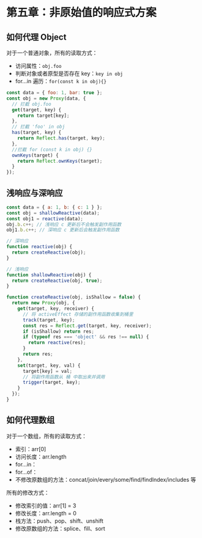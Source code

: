 # 第五章：非原始值的响应式方案

## 如何代理 Object

对于一个普通对象，所有的读取方式：

- 访问属性：`obj.foo`
- 判断对象或者原型是否存在 key：`key in obj`
- for...in 遍历：`for(const k in obj){}`

```javascript
const data = { foo: 1, bar: true };
const obj = new Proxy(data, {
  // 拦截 obj.foo
  get(target, key) {
    return target[key];
  },
  // 拦截 'foo' in obj
  has(target, key) {
    return Reflect.has(target, key);
  },
  //拦截 for (const k in obj) {}
  ownKeys(target) {
    return Reflect.ownKeys(target);
  }
});
```

## 浅响应与深响应

```javascript
const data = { a: 1, b: { c: 1 } };
const obj = shallowReactive(data);
const obj1 = reactive(data);
obj.b.c++; // 浅响应 c 更新后不会触发副作用函数
obj1.b.c++; // 深响应 c 更新后会触发副作用函数
```

```javascript
// 深响应
function reactive(obj) {
  return createReactive(obj);
}

// 浅响应
function shallowReactive(obj) {
  return createReactive(obj, true);
}

function createReactive(obj, isShallow = false) {
  return new Proxy(obj, {
    get(target, key, receiver) {
      // 将 activeEffect 存储的副作用函数收集到桶里
      track(target, key);
      const res = Reflect.get(target, key, receiver);
      if (isShallow) return res;
      if (typeof res === 'object' && res !== null) {
        return reactive(res);
      }
      return res;
    },
    set(target, key, val) {
      target[key] = val;
      // 将副作用函数从 桶 中取出来并调用
      trigger(target, key);
    }
  });
}
```

## 如何代理数组

对于一个数组，所有的读取方式：

- 索引：arr[0]
- 访问长度：arr.length
- for...in：
- for...of：
- 不修改原数组的方法：concat/join/every/some/find/findIndex/includes 等

所有的修改方式：

- 修改索引的值：arr[1] = 3
- 修改长度：arr.length = 0
- 栈方法：push、pop、shift、unshift
- 修改原数组的方法：splice、fill、sort
